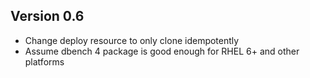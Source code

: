 Version 0.6
-----------

* Change deploy resource to only clone idempotently
* Assume dbench 4 package is good enough for RHEL 6+ and other platforms
